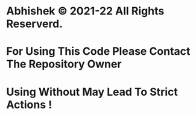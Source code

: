 # Abhishek © 2021-22 All Rights Reserverd.

# For Using This Code Please Contact The Repository Owner

# Using Without May Lead To Strict Actions !
